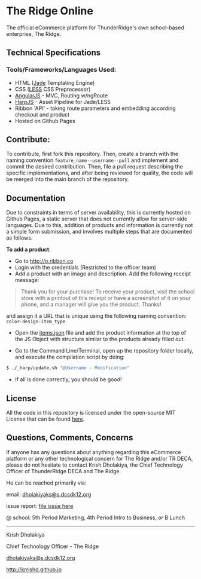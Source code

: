 # The Ridge Online

The official eCommerce platform for ThunderRidge's own school-based enterprise, The Ridge.

## Technical Specifications

### Tools/Frameworks/Languages Used:

* HTML ([Jade](http://jade-lang.com) Templating Engine)
* CSS ([LESS](http://lesscss.org) CSS Preprocessor)
* [AngularJS](http://angularjs.org) - MVC, Routing w/ngRoute
* [HarpJS](http://harpjs.com) - Asset Pipeline for Jade/LESS
* Ribbon 'API' - taking route parameters and embedding according checkout and product
* Hosted on Github Pages

## Contribute:

To contribute, first fork this repository. Then, create a branch with the naming convention ```feature_name--username--pull``` and implement and commit the desired contribution. Then, file a pull request describing the specific implementations, and after being reviewed for quality, the code will be merged into the main branch of the repository.

## Documentation

Due to constraints in terms of server availability, this is currently hosted on Github Pages, a static server that does not currently allow for server-side languages. Due to this, addition of products and information is currently not a simple form submission, and involves multiple steps that are documented as follows.

**To add a product**:

* Go to http://o.ribbon.co
* Login with the credentials (Restricted to the officer team)
* Add a product with an image and description. Add the following receipt message:

> Thank you for your purchase! To receive your product, visit the school store with a printout of this receipt or have a screenshot of it on your phone, and a manager will give you the product. Thanks!

and assign it a URL that is unique using the following naming convention: ```color-design-item_type```

* Open the [items.json](_harp/items.json) file and add the product information at the top of the JS Object with structure similar to the products already filled out.

* Go to the Command Line/Terminal, open up the repository folder locally, and execute the compilation script by doing:

```bash
$ ./_harp/update.sh "@Username - Modification"
```

* If all is done correctly, you should be good!

## License

All the code in this repository is licensed under the open-source MIT License that can be found [here](LICENSE).

## Questions, Comments, Concerns

If anyone has any questions about anything regarding this eCommerce platform or any other technological concern for The Ridge and/or TR DECA, please do not hesitate to contact Krish Dholakiya, the Chief Technology Officer of ThunderRidge DECA and The Ridge.

He can be reached primarily via:

email: dholakiyaks@s.dcsdk12.org

issue report: [file issue here](https://github.com/TRHS-DECA/the-ridge/issues)

@ school: 5th Period Marketing, 4th Period Intro to Business, *or* B Lunch

---

Krish Dholakiya

Chief Technology Officer - The Ridge

dholakiyaks@s.dcsdk12.org

http://krrishd.github.io